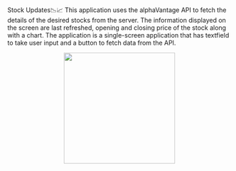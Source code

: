 Stock Updates📉📈
This application uses the alphaVantage API to fetch the details of the desired stocks from the server.
The information displayed on the screen are last refreshed, opening and closing price of the stock along with a chart.
The application is a single-screen application that has textfield to take user input and a button to fetch data from the API.
<p align="center">
<img src="https://github.com/user-attachments/assets/577d469d-08ac-46ce-8398-0616f6e3fa5f"  width="250">
</p>
